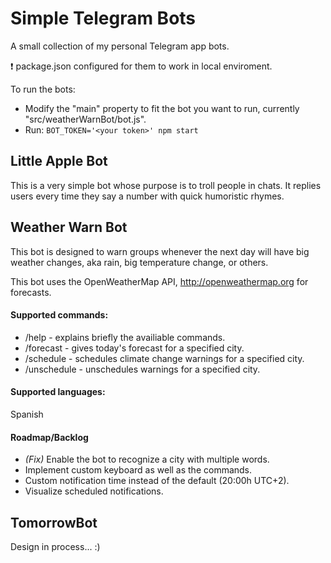 # Simple Telegram Bots
A small collection of my personal Telegram app bots.

:exclamation: package.json configured for them to work in local enviroment.

To run the bots:
* Modify the "main" property to fit the bot you want to run, currently "src/weatherWarnBot/bot.js".
* Run: `BOT_TOKEN='<your token>' npm start`

## Little Apple Bot
This is a very simple bot whose purpose is to troll people in chats. It replies users every time they say a number with quick humoristic rhymes.

## Weather Warn Bot
This bot is designed to warn groups whenever the next day will have big weather changes, aka rain, big temperature change, or others.

This bot uses the OpenWeatherMap API, http://openweathermap.org for forecasts.

#### Supported commands:
* /help - explains briefly the availiable commands.
* /forecast - gives today's forecast for a specified city.
* /schedule - schedules climate change warnings for a specified city.
* /unschedule - unschedules warnings for a specified city.

#### Supported languages:
Spanish

#### Roadmap/Backlog
* *(Fix)* Enable the bot to recognize a city with multiple words.
* Implement custom keyboard as well as the commands.
* Custom notification time instead of the default (20:00h UTC+2).
* Visualize scheduled notifications.

## TomorrowBot
Design in process... :)
